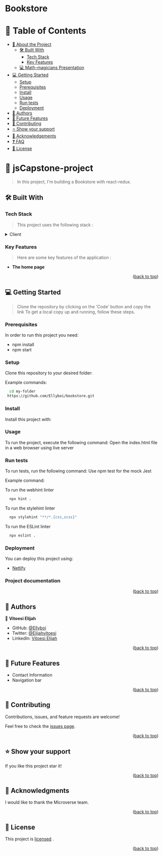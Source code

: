 # Bookstore

<a name="readme-top"></a>

<!-- TABLE OF CONTENTS -->

# 📗 Table of Contents

- [📖 About the Project](#about-project)
  - [🛠 Built With](#built-with)
    - [Tech Stack](#tech-stack)
    - [Key Features](#key-features)
  - [💻 Math-magicians Presentation](#vgs-presentation)
- [💻 Getting Started](#getting-started)
  - [Setup](#setup)
  - [Prerequisites](#prerequisites)
  - [Install](#install)
  - [Usage](#usage)
  - [Run tests](#run-tests)
  - [Deployment](#triangular_flag_on_post-deployment)
- [👥 Authors](#authors)
- [🔭 Future Features](#future-features)
- [🤝 Contributing](#contributing)
- [⭐️ Show your support](#support)
- [🙏 Acknowledgements](#acknowledgements)
- [❓ FAQ](#faq)
- [📝 License](#license)

<!-- PROJECT DESCRIPTION -->

# 📖 jsCapstone-project <a name="about-project"></a>

> In this project, I'm building a Bookstore with react-redux.
## 🛠 Built With <a name="built-with"></a>

### Tech Stack <a name="tech-stack"></a>

> This project uses the following stack :
<details>
  <summary>Client</summary>
  <ul>
    <li><a href="https://www.w3schools.com/html/">HTML</a></li>
    <li><a href="https://www.w3schools.com/css/">CSS</a></li>
     <li><a href="https://www.w3schools.com/js/">JavaScript</a></li>
     <li><a href="https://reactnative.dev/">React</a></li>
  </ul>
</details>

<!-- Features -->

### Key Features <a name="key-features"></a>

> Here are some key features of the application :
- **The home page**

<p align="right">(<a href="#readme-top">back to top</a>)</p>


<!-- GETTING STARTED -->

## 💻 Getting Started <a name="getting-started"></a>

> Clone the repository by clicking on the 'Code' button and copy the link
To get a local copy up and running, follow these steps.

### Prerequisites

In order to run this project you need:

- npm install
- npm start

### Setup

Clone this repository to your desired folder:

Example commands:

```sh
  cd my-folder
 https://github.com/Ellyboi/bookstore.git
```

### Install

Install this project with:



### Usage

To run the project, execute the following command:
Open the index.html file in a web browser using live server

<!--
Example command:
```sh
  rails server
```
--->

### Run tests

To run tests, run the following command:
Use npm test for the mock Jest

Example command:

To run the webhint linter

```sh
  npx hint .
```

To run the stylehint linter

```sh
  npx stylehint "**/*.{css,scss}"
```

To run the ESLint linter

```sh
  npx eslint .
```

### Deployment

You can deploy this project using:
- [Netlify](https://charming-nougat-0d03a1.netlify.app/) 

### Project documentation

<!--
Example:
```sh
```
 -->

<p align="right">(<a href="#readme-top">back to top</a>)</p>

<!-- AUTHORS -->

## 👥 Authors <a name="authors"></a>

👤 **Vitoesi Elijah**

 - GitHub: [@Ellyboi](https://github.com/Ellyboi)
 - Twitter: [@Elijahvitoesi](https://twitter.com/Elijahvitoesi)
 - LinkedIn: [Vitoesi Elijah](https://www.linkedin.com/in/vitoesi-elijah-61961611a/)

<p align="right">(<a href="#readme-top">back to top</a>)</p>

<!-- FUTURE FEATURES -->

## 🔭 Future Features <a name="future-features"></a>

- Contact Information
- Navigation bar

<p align="right">(<a href="#readme-top">back to top</a>)</p>

<!-- CONTRIBUTING -->

## 🤝 Contributing <a name="contributing"></a>

Contributions, issues, and feature requests are welcome!

Feel free to check the [issues page](../../issues/).

<p align="right">(<a href="#readme-top">back to top</a>)</p>

<!-- SUPPORT -->

## ⭐️ Show your support <a name="support"></a>

If you like this project star it!

<p align="right">(<a href="#readme-top">back to top</a>)</p>

<!-- ACKNOWLEDGEMENTS -->

## 🙏 Acknowledgments <a name="acknowledgements"></a>

I would like to thank the Microverse team.

<p align="right">(<a href="#readme-top">back to top</a>)</p>
<!-- LICENSE -->

## 📝 License <a name="license"></a>

This project is [licensed](./LICENSE) .

<p align="right">(<a href="#readme-top">back to top</a>)</p>
